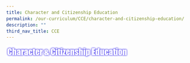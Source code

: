 ```yaml
---
title: Character and Citizenship Education
permalink: /our-curriculum/CCE/character-and-citizenship-education/
description: ""
third_nav_title: CCE
---
```

<img src="/images/CCE.png" 
     style="width:65%">
